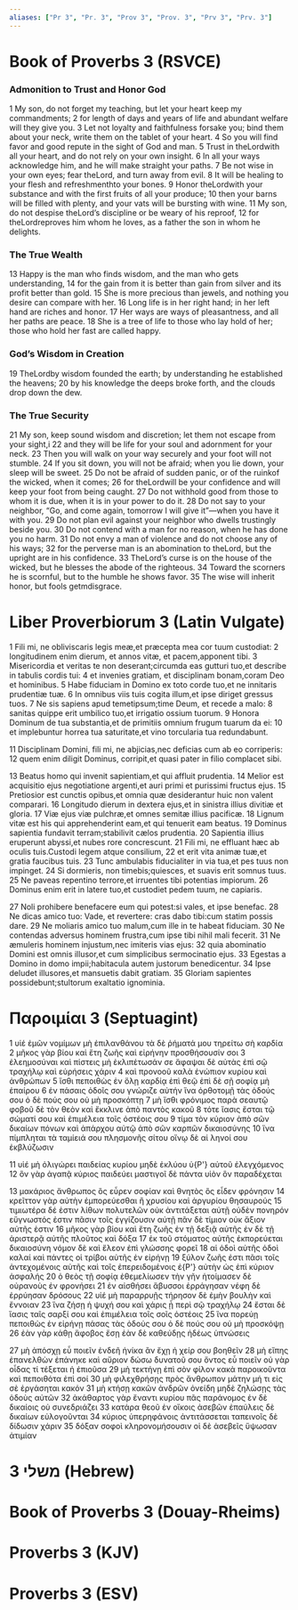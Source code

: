 ```yaml
---
aliases: ["Pr 3", "Pr. 3", "Prov 3", "Prov. 3", "Prv 3", "Prv. 3"]
---
```



# Book of Proverbs 3 (RSVCE)

### Admonition to Trust and Honor God
1 My son, do not forget my teaching, but let your heart keep my commandments;
2 for length of days and years of life and abundant welfare will they give you.
3 Let not loyalty and faithfulness forsake you; bind them about your neck, write them on the tablet of your heart.
4 So you will find favor and good repute in the sight of God and man.
5 Trust in theLordwith all your heart, and do not rely on your own insight.
6 In all your ways acknowledge him, and he will make straight your paths.
7 Be not wise in your own eyes; fear theLord, and turn away from evil.
8 It will be healing to your flesh and refreshmenthto your bones.
9 Honor theLordwith your substance and with the first fruits of all your produce;
10 then your barns will be filled with plenty, and your vats will be bursting with wine.
11 My son, do not despise theLord’s discipline or be weary of his reproof,
12 for theLordreproves him whom he loves, as a father the son in whom he delights.
### The True Wealth
13 Happy is the man who finds wisdom, and the man who gets understanding,
14 for the gain from it is better than gain from silver and its profit better than gold.
15 She is more precious than jewels, and nothing you desire can compare with her.
16 Long life is in her right hand; in her left hand are riches and honor.
17 Her ways are ways of pleasantness, and all her paths are peace.
18 She is a tree of life to those who lay hold of her; those who hold her fast are called happy.
### God’s Wisdom in Creation
19 TheLordby wisdom founded the earth; by understanding he established the heavens;
20 by his knowledge the deeps broke forth, and the clouds drop down the dew.
### The True Security
21 My son, keep sound wisdom and discretion; let them not escape from your sight,i
22 and they will be life for your soul and adornment for your neck.
23 Then you will walk on your way securely and your foot will not stumble.
24 If you sit down, you will not be afraid; when you lie down, your sleep will be sweet.
25 Do not be afraid of sudden panic, or of the ruinkof the wicked, when it comes;
26 for theLordwill be your confidence and will keep your foot from being caught.
27 Do not withhold good from those to whom it is due, when it is in your power to do it.
28 Do not say to your neighbor, “Go, and come again, tomorrow I will give it”—when you have it with you.
29 Do not plan evil against your neighbor who dwells trustingly beside you.
30 Do not contend with a man for no reason, when he has done you no harm.
31 Do not envy a man of violence and do not choose any of his ways;
32 for the perverse man is an abomination to theLord, but the upright are in his confidence.
33 TheLord’s curse is on the house of the wicked, but he blesses the abode of the righteous.
34 Toward the scorners he is scornful, but to the humble he shows favor.
35 The wise will inherit honor, but fools getmdisgrace.


# Liber Proverbiorum 3 (Latin Vulgate)

1 Fili mi, ne obliviscaris legis meæ,et præcepta mea cor tuum custodiat:
2 longitudinem enim dierum, et annos vitæ, et pacem,apponent tibi.
3 Misericordia et veritas te non deserant;circumda eas gutturi tuo,et describe in tabulis cordis tui:
4 et invenies gratiam, et disciplinam bonam,coram Deo et hominibus.
5 Habe fiduciam in Domino ex toto corde tuo,et ne innitaris prudentiæ tuæ.
6 In omnibus viis tuis cogita illum,et ipse diriget gressus tuos.
7 Ne sis sapiens apud temetipsum;time Deum, et recede a malo:
8 sanitas quippe erit umbilico tuo,et irrigatio ossium tuorum.
9 Honora Dominum de tua substantia,et de primitiis omnium frugum tuarum da ei:
10 et implebuntur horrea tua saturitate,et vino torcularia tua redundabunt.

11 Disciplinam Domini, fili mi, ne abjicias,nec deficias cum ab eo corriperis:
12 quem enim diligit Dominus, corripit,et quasi pater in filio complacet sibi.

13 Beatus homo qui invenit sapientiam,et qui affluit prudentia.
14 Melior est acquisitio ejus negotiatione argenti,et auri primi et purissimi fructus ejus.
15 Pretiosior est cunctis opibus,et omnia quæ desiderantur huic non valent comparari.
16 Longitudo dierum in dextera ejus,et in sinistra illius divitiæ et gloria.
17 Viæ ejus viæ pulchræ,et omnes semitæ illius pacificæ.
18 Lignum vitæ est his qui apprehenderint eam,et qui tenuerit eam beatus.
19 Dominus sapientia fundavit terram;stabilivit cælos prudentia.
20 Sapientia illius eruperunt abyssi,et nubes rore concrescunt.
21 Fili mi, ne effluant hæc ab oculis tuis.Custodi legem atque consilium,
22 et erit vita animæ tuæ,et gratia faucibus tuis.
23 Tunc ambulabis fiducialiter in via tua,et pes tuus non impinget.
24 Si dormieris, non timebis;quiesces, et suavis erit somnus tuus.
25 Ne paveas repentino terrore,et irruentes tibi potentias impiorum.
26 Dominus enim erit in latere tuo,et custodiet pedem tuum, ne capiaris.

27 Noli prohibere benefacere eum qui potest:si vales, et ipse benefac.
28 Ne dicas amico tuo: Vade, et revertere: cras dabo tibi:cum statim possis dare.
29 Ne moliaris amico tuo malum,cum ille in te habeat fiduciam.
30 Ne contendas adversus hominem frustra,cum ipse tibi nihil mali fecerit.
31 Ne æmuleris hominem injustum,nec imiteris vias ejus:
32 quia abominatio Domini est omnis illusor,et cum simplicibus sermocinatio ejus.
33 Egestas a Domino in domo impii;habitacula autem justorum benedicentur.
34 Ipse deludet illusores,et mansuetis dabit gratiam.
35 Gloriam sapientes possidebunt;stultorum exaltatio ignominia.


# Παροιμίαι 3 (Septuagint)

1 υἱέ ἐμῶν νομίμων μὴ ἐπιλανθάνου τὰ δὲ ῥήματά μου τηρείτω σὴ καρδία
2 μῆκος γὰρ βίου καὶ ἔτη ζωῆς καὶ εἰρήνην προσθήσουσίν σοι
3 ἐλεημοσύναι καὶ πίστεις μὴ ἐκλιπέτωσάν σε ἄφαψαι δὲ αὐτὰς ἐπὶ σῷ τραχήλῳ καὶ εὑρήσεις χάριν
4 καὶ προνοοῦ καλὰ ἐνώπιον κυρίου καὶ ἀνθρώπων
5 ἴσθι πεποιθὼς ἐν ὅλῃ καρδίᾳ ἐπὶ θεῷ ἐπὶ δὲ σῇ σοφίᾳ μὴ ἐπαίρου
6 ἐν πάσαις ὁδοῖς σου γνώριζε αὐτήν ἵνα ὀρθοτομῇ τὰς ὁδούς σου ὁ δὲ πούς σου οὐ μὴ προσκόπτῃ
7 μὴ ἴσθι φρόνιμος παρὰ σεαυτῷ φοβοῦ δὲ τὸν θεὸν καὶ ἔκκλινε ἀπὸ παντὸς κακοῦ
8 τότε ἴασις ἔσται τῷ σώματί σου καὶ ἐπιμέλεια τοῖς ὀστέοις σου
9 τίμα τὸν κύριον ἀπὸ σῶν δικαίων πόνων καὶ ἀπάρχου αὐτῷ ἀπὸ σῶν καρπῶν δικαιοσύνης
10 ἵνα πίμπληται τὰ ταμίειά σου πλησμονῆς σίτου οἴνῳ δὲ αἱ ληνοί σου ἐκβλύζωσιν

11 υἱέ μὴ ὀλιγώρει παιδείας κυρίου μηδὲ ἐκλύου ὑ{P'} αὐτοῦ ἐλεγχόμενος
12 ὃν γὰρ ἀγαπᾷ κύριος παιδεύει μαστιγοῖ δὲ πάντα υἱὸν ὃν παραδέχεται

13 μακάριος ἄνθρωπος ὃς εὗρεν σοφίαν καὶ θνητὸς ὃς εἶδεν φρόνησιν
14 κρεῖττον γὰρ αὐτὴν ἐμπορεύεσθαι ἢ χρυσίου καὶ ἀργυρίου θησαυρούς
15 τιμιωτέρα δέ ἐστιν λίθων πολυτελῶν οὐκ ἀντιτάξεται αὐτῇ οὐδὲν πονηρόν εὔγνωστός ἐστιν πᾶσιν τοῖς ἐγγίζουσιν αὐτῇ πᾶν δὲ τίμιον οὐκ ἄξιον αὐτῆς ἐστιν
16 μῆκος γὰρ βίου καὶ ἔτη ζωῆς ἐν τῇ δεξιᾷ αὐτῆς ἐν δὲ τῇ ἀριστερᾷ αὐτῆς πλοῦτος καὶ δόξα
17 ἐκ τοῦ στόματος αὐτῆς ἐκπορεύεται δικαιοσύνη νόμον δὲ καὶ ἔλεον ἐπὶ γλώσσης φορεῖ
18 αἱ ὁδοὶ αὐτῆς ὁδοὶ καλαί καὶ πάντες οἱ τρίβοι αὐτῆς ἐν εἰρήνῃ
19 ξύλον ζωῆς ἐστι πᾶσι τοῖς ἀντεχομένοις αὐτῆς καὶ τοῖς ἐπερειδομένοις ἐ{P'} αὐτὴν ὡς ἐπὶ κύριον ἀσφαλής
20 ὁ θεὸς τῇ σοφίᾳ ἐθεμελίωσεν τὴν γῆν ἡτοίμασεν δὲ οὐρανοὺς ἐν φρονήσει
21 ἐν αἰσθήσει ἄβυσσοι ἐρράγησαν νέφη δὲ ἐρρύησαν δρόσους
22 υἱέ μὴ παραρρυῇς τήρησον δὲ ἐμὴν βουλὴν καὶ ἔννοιαν
23 ἵνα ζήσῃ ἡ ψυχή σου καὶ χάρις ᾖ περὶ σῷ τραχήλῳ
24 ἔσται δὲ ἴασις ταῖς σαρξί σου καὶ ἐπιμέλεια τοῖς σοῖς ὀστέοις
25 ἵνα πορεύῃ πεποιθὼς ἐν εἰρήνῃ πάσας τὰς ὁδούς σου ὁ δὲ πούς σου οὐ μὴ προσκόψῃ
26 ἐὰν γὰρ κάθῃ ἄφοβος ἔσῃ ἐὰν δὲ καθεύδῃς ἡδέως ὑπνώσεις

27 μὴ ἀπόσχῃ εὖ ποιεῖν ἐνδεῆ ἡνίκα ἂν ἔχῃ ἡ χείρ σου βοηθεῖν
28 μὴ εἴπης ἐπανελθὼν ἐπάνηκε καὶ αὔριον δώσω δυνατοῦ σου ὄντος εὖ ποιεῖν οὐ γὰρ οἶδας τί τέξεται ἡ ἐπιοῦσα
29 μὴ τεκτήνῃ ἐπὶ σὸν φίλον κακὰ παροικοῦντα καὶ πεποιθότα ἐπὶ σοί
30 μὴ φιλεχθρήσῃς πρὸς ἄνθρωπον μάτην μή τι εἰς σὲ ἐργάσηται κακόν
31 μὴ κτήσῃ κακῶν ἀνδρῶν ὀνείδη μηδὲ ζηλώσῃς τὰς ὁδοὺς αὐτῶν
32 ἀκάθαρτος γὰρ ἔναντι κυρίου πᾶς παράνομος ἐν δὲ δικαίοις οὐ συνεδριάζει
33 κατάρα θεοῦ ἐν οἴκοις ἀσεβῶν ἐπαύλεις δὲ δικαίων εὐλογοῦνται
34 κύριος ὑπερηφάνοις ἀντιτάσσεται ταπεινοῖς δὲ δίδωσιν χάριν
35 δόξαν σοφοὶ κληρονομήσουσιν οἱ δὲ ἀσεβεῖς ὕψωσαν ἀτιμίαν


# 3 משלי (Hebrew)


# Book of Proverbs 3 (Douay-Rheims)


# Proverbs 3 (KJV)


# Proverbs 3 (ESV)

